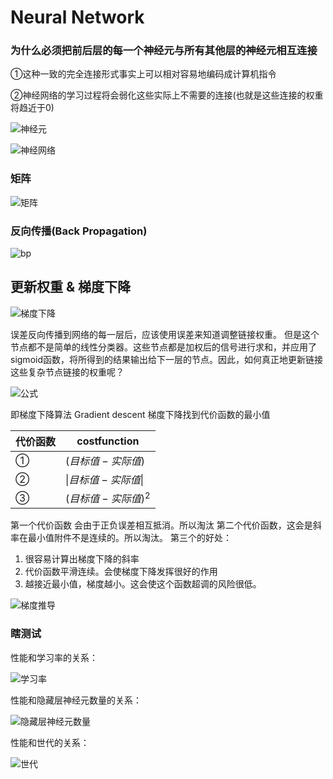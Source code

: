 # Neural Network


### 为什么必须把前后层的每一个神经元与所有其他层的神经元相互连接

①这种一致的完全连接形式事实上可以相对容易地编码成计算机指令

②神经网络的学习过程将会弱化这些实际上不需要的连接(也就是这些连接的权重将趋近于0)

![神经元](https://github.com/peanwang/Neural-network/blob/master/%E7%AC%94%E8%AE%B0/%E7%A5%9E%E7%BB%8F%E5%85%83.PNG)

![神经网络](https://github.com/peanwang/Neural-network/blob/master/%E7%AC%94%E8%AE%B0/%E7%A5%9E%E7%BB%8F%E7%BD%91%E7%BB%9C.PNG)


### 矩阵

![矩阵](https://github.com/peanwang/Neural-network/blob/master/%E7%AC%94%E8%AE%B0/%E7%9F%A9%E9%98%B5.png)


### 反向传播(Back Propagation)

![bp](https://github.com/peanwang/Neural-network/blob/master/%E7%AC%94%E8%AE%B0/bp.png)

## 更新权重 & 梯度下降

![梯度下降](https://github.com/peanwang/Neural-network/blob/master/%E7%AC%94%E8%AE%B0/gradient_descent.PNG)

误差反向传播到网络的每一层后，应该使用误差来知道调整链接权重。
但是这个节点都不是简单的线性分类器。这些节点都是加权后的信号进行求和，并应用了sigmoid函数，将所得到的结果输出给下一层的节点。因此，如何真正地更新链接这些复杂节点链接的权重呢？

![公式](https://github.com/peanwang/Neural-network/blob/master/%E7%AC%94%E8%AE%B0/%E5%85%AC%E5%BC%8F.PNG)


即梯度下降算法 Gradient descent
梯度下降找到代价函数的最小值

|代价函数| costfunction
|--|--
|①| $(目标值-实际值)$
|②| $\|目标值-实际值\|$ 
|③| $(目标值-实际值)^2$


第一个代价函数 会由于正负误差相互抵消。所以淘汰
第二个代价函数，这会是斜率在最小值附件不是连续的。所以淘汰。
第三个的好处：
1. 很容易计算出梯度下降的斜率
2. 代价函数平滑连续。会使梯度下降发挥很好的作用
3. 越接近最小值，梯度越小。这会使这个函数超调的风险很低。

![梯度推导](https://github.com/peanwang/Neural-network/blob/master/%E7%AC%94%E8%AE%B0/gradient_descent2.jpg)



### 瞎测试

性能和学习率的关系：

![学习率](https://github.com/peanwang/Neural-network/blob/master/%E7%AC%94%E8%AE%B0/Figure_1.png)


性能和隐藏层神经元数量的关系：

![隐藏层神经元数量](https://github.com/peanwang/Neural-network/blob/master/%E7%AC%94%E8%AE%B0/Figure_2.png)


性能和世代的关系：

![世代](https://github.com/peanwang/Neural-network/blob/master/%E7%AC%94%E8%AE%B0/Figure_3.png)